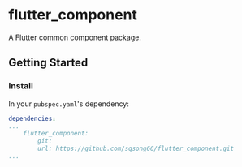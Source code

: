 # flutter_component

A Flutter common component package.

## Getting Started
### Install
In your `pubspec.yaml`'s dependency:
```yaml
dependencies:
...
    flutter_component:
        git:
        url: https://github.com/sqsong66/flutter_component.git
...
```
